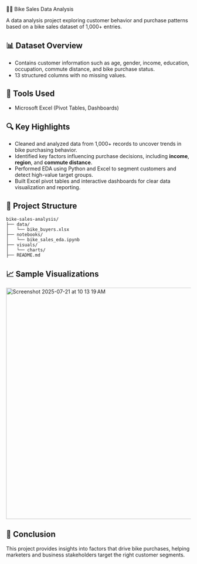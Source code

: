 🚴‍♂️ Bike Sales Data Analysis

A data analysis project exploring customer behavior and purchase patterns based on a bike sales dataset of 1,000+ entries.

## 📊 Dataset Overview
- Contains customer information such as age, gender, income, education, occupation, commute distance, and bike purchase status.
- 13 structured columns with no missing values.

## 🔧 Tools Used
- Microsoft Excel (Pivot Tables, Dashboards)

## 🔍 Key Highlights
- Cleaned and analyzed data from 1,000+ records to uncover trends in bike purchasing behavior.
- Identified key factors influencing purchase decisions, including **income**, **region**, and **commute distance**.
- Performed EDA using Python and Excel to segment customers and detect high-value target groups.
- Built Excel pivot tables and interactive dashboards for clear data visualization and reporting.

## 📁 Project Structure
```
bike-sales-analysis/
├── data/
│   └── bike_buyers.xlsx
├── notebooks/
│   └── bike_sales_eda.ipynb
├── visuals/
│   └── charts/
├── README.md
```

## 📈 Sample Visualizations
<img width="1168" height="632" alt="Screenshot 2025-07-21 at 10 13 19 AM" src="https://github.com/user-attachments/assets/1c848885-eeb5-43a1-b300-86d98c0f9d3b" />


## 📌 Conclusion
This project provides insights into factors that drive bike purchases, helping marketers and business stakeholders target the right customer segments.

